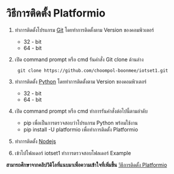 # วิธีการติดตั้ง Platformio
1. ทำการติดตั้งโปรแกรม [Git](https://git-scm.com/download/win) โดยทำการติดตั้งตาม Version ของคอมพิวเตอร์
    * 32 - bit
    * 64 - bit
3. เปิด command prompt หรือ cmd รันคำสั่ง Git clone ด้านล่าง
          
        git clone https://github.com/choompol-boonmee/iotset1.git
3. ทำการติดตั้ง [Python](https://www.python.org/downloads/) โดยทำการติดตั้งตาม Version ของคอมพิวเตอร์
    * 32 - bit
    * 64 - bit
4. เปิด command prompt หรือ cmd ทำการรันคำสั่งต่อไปนี้ตามลำดับ
    * pip  เพื่อเป็นการตรวจสอบว่าโปรแกรม Python พร้อมใช้งาน
    * pip install -U platformio เพื่อทำการติดตั้ง Platformio
6. ทำการติดตั้ง [Nodejs](https://nodejs.org/en/download/)
7. เข้าไปโฟลเดอร์ iotset1 ทำการตรวจสอบโฟลเดอร์ Example  
   
**สามารถศึกษาจากคลิปวิดิโอที่แนบมาเพื่อความเข้าใจที่เพิ่มขึ้น** [วิธีการติดตั้ง Platformio](https://drive.google.com/file/d/1aiWGE83rXcnkT4D8y2TZ0yxTsqRTCG9g/view?usp=drivesdk)


